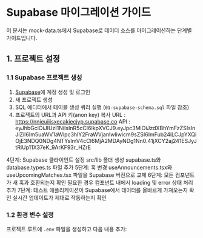 # Supabase 마이그레이션 가이드

이 문서는 mock-data.ts에서 Supabase로 데이터 소스를 마이그레이션하는 단계별 가이드입니다.

## 1. 프로젝트 설정

### 1.1 Supabase 프로젝트 생성
1. [Supabase](https://supabase.com)에 계정 생성 및 로그인
2. 새 프로젝트 생성
3. SQL 에디터에서 테이블 생성 쿼리 실행 (`01-supabase-schema.sql` 파일 참조)
4. 프로젝트의 URL과 API 키(anon key) 복사
URL : https://nnieuiiisxecakiecjyp.supabase.co
API : eyJhbGciOiJIUzI1NiIsInR5cCI6IkpXVCJ9.eyJpc3MiOiJzdXBhYmFzZSIsInJlZiI6Im5uaWV1aWlpc3hlY2FraWVjanlwIiwicm9sZSI6ImFub24iLCJpYXQiOjE3NDQ0NDg4NTYsImV4cCI6MjA2MDAyNDg1Nn0.41jXCY2aj241ESJyJtRlUp11X37eK_9ArKF93r_HZrE

4단계: Supabase 클라이언트 설정
src/lib 폴더 생성
supabase.ts와 database.types.ts 파일 추가
5단계: 훅 변경
useAnnouncements.tsx와 useUpcomingMatches.tsx 파일을 Supabase 버전으로 교체
6단계: 모든 컴포넌트가 새 훅과 호환되는지 확인
필요한 경우 컴포넌트 내에서 loading 및 error 상태 처리 추가
7단계: 테스트
애플리케이션이 Supabase에서 데이터를 올바르게 가져오는지 확인
실시간 업데이트가 제대로 작동하는지 확인

### 1.2 환경 변수 설정
프로젝트 루트에 `.env` 파일을 생성하고 다음 내용 추가: